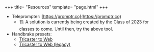 +++
title= "Resources"
template= "page.html"
+++

- Teleprompter: [https://promptr.co](https://promptr.co)
  - 🏗️ A solution is currently being created by the Class of 2023 for classes to come. Until then, try the above tool.
- Handbrake presets:
  - [Tricaster to Web](https://cdn.doamatto.xyz/f5/tri-to-web.json)
  - [Tricaster to Web (legacy)](https://cdn.doamatto.xyz/f5/legacy-tri-to-web.json)
  